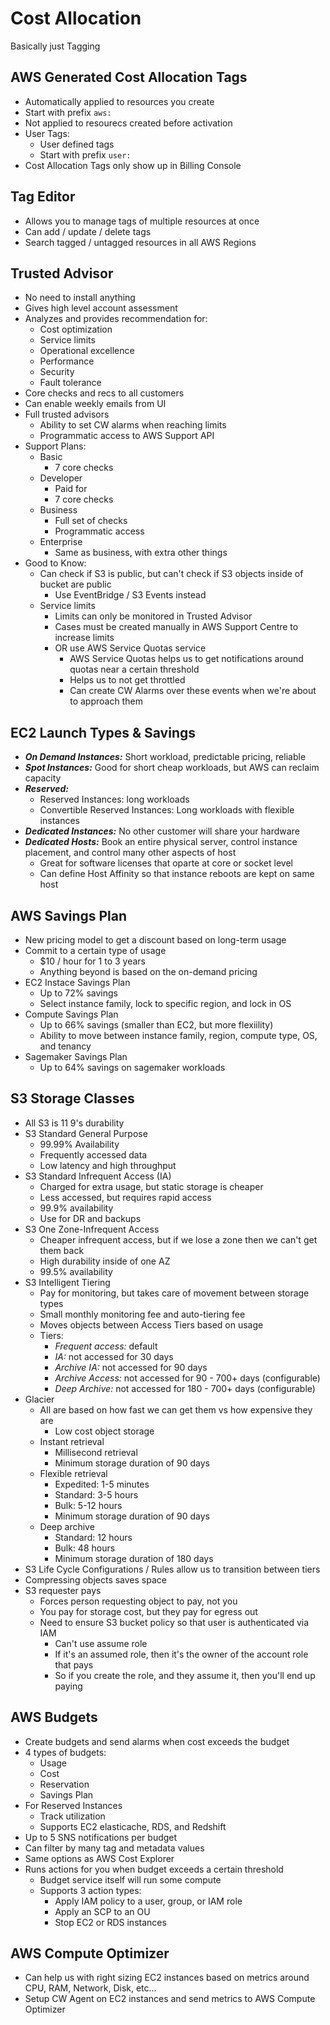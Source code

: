 # Cost Allocation
Basically just Tagging

## AWS Generated Cost Allocation Tags
- Automatically applied to resources you create
- Start with prefix `aws:` 
- Not applied to resourecs created before activation
- User Tags:
    - User defined tags
    - Start with prefix `user:`
- Cost Allocation Tags only show up in Billing Console

## Tag Editor
- Allows you to manage tags of multiple resources at once
- Can add / update / delete tags
- Search tagged / untagged resources in all AWS Regions

## Trusted Advisor
- No need to install anything
- Gives high level account assessment
- Analyzes and provides recommendation for:
    - Cost optimization
    - Service limits
    - Operational excellence
    - Performance
    - Security
    - Fault tolerance
- Core checks and recs to all customers
- Can enable weekly emails from UI
- Full trusted advisors
    - Ability to set CW alarms when reaching limits
    - Programmatic access to AWS Support API
- Support Plans:
    - Basic
        - 7 core checks
    - Developer
        - Paid for
        - 7 core checks
    - Business
        - Full set of checks
        - Programmatic access
    - Enterprise
        - Same as business, with extra other things
- Good to Know:
    - Can check if S3 is public, but can't check if S3 objects inside of bucket are public
        - Use EventBridge / S3 Events instead
    - Service limits
        - Limits can only be monitored in Trusted Advisor
        - Cases must be created manually in AWS Support Centre to increase limits
        - OR use AWS Service Quotas service
            - AWS Service Quotas helps us to get notifications around quotas near a certain threshold
            - Helps us to not get throttled
            - Can create CW Alarms over these events when we're about to approach them

## EC2 Launch Types & Savings
- ***On Demand Instances:*** Short workload, predictable pricing, reliable
- ***Spot Instances:*** Good for short cheap workloads, but AWS can reclaim capacity
- ***Reserved:***
    - Reserved Instances: long workloads
    - Convertible Reserved Instances: Long workloads with flexible instances
- ***Dedicated Instances:*** No other customer will share your hardware
- ***Dedicated Hosts:*** Book an entire physical server, control instance placement, and control many other aspects of host
    - Great for software licenses that oparte at core or socket level
    - Can define Host Affinity so that instance reboots are kept on same host

## AWS Savings Plan
- New pricing model to get a discount based on long-term usage
- Commit to a certain type of usage
    - $10 / hour for 1 to 3 years
    - Anything beyond is based on the on-demand pricing
- EC2 Instace Savings Plan
    - Up to 72% savings
    - Select instance family, lock to specific region, and lock in OS
- Compute Savings Plan
    - Up to 66% savings (smaller than EC2, but more flexiility)
    - Ability to move between instance family, region, compute type, OS, and tenancy
- Sagemaker Savings Plan
    - Up to 64% savings on sagemaker workloads

## S3 Storage Classes
- All S3 is 11 9's durability
- S3 Standard General Purpose
    - 99.99% Availability
    - Frequently accessed data
    - Low latency and high throughput
- S3 Standard Infrequent Access (IA)
    - Charged for extra usage, but static storage is cheaper
    - Less accessed, but requires rapid access
    - 99.9% availability
    - Use for DR and backups
- S3 One Zone-Infrequent Access
    - Cheaper infrequent access, but if we lose a zone then we can't get them back
    - High durability inside of one AZ
    - 99.5% availability
- S3 Intelligent Tiering
    - Pay for monitoring, but takes care of movement between storage types
    - Small monthly monitoring fee and auto-tiering fee
    - Moves objects between Access Tiers based on usage
    - Tiers:
        - *Frequent access:* default
        - *IA:* not accessed for 30 days
        - *Archive IA:* not accessed for 90 days
        - *Archive Access:* not accessed for 90 - 700+ days (configurable)
        - *Deep Archive:* not accessed for 180 - 700+ days (configurable)
- Glacier
    - All are based on how fast we can get them vs how expensive they are
        - Low cost object storage
    - Instant retrieval
        - Millisecond retrieval
        - Minimum storage duration of 90 days
    - Flexible retrieval
        - Expedited: 1-5 minutes
        - Standard: 3-5 hours
        - Bulk: 5-12 hours
        - Minimum storage duration of 90 days
    - Deep archive
        - Standard: 12 hours
        - Bulk: 48 hours
        - Minimum storage duration of 180 days        
- S3 Life Cycle Configurations / Rules allow us to transition between tiers
- Compressing objects saves space
- S3 requester pays
    - Forces person requesting object to pay, not you
    - You pay for storage cost, but they pay for egress out
    - Need to ensure S3 bucket policy so that user is authenticated via IAM
        - Can't use assume role
        - If it's an assumed role, then it's the owner of the account role that pays
        - So if you create the role, and they assume it, then you'll end up paying

## AWS Budgets
- Create budgets and send alarms when cost exceeds the budget
- 4 types of budgets: 
    - Usage
    - Cost
    - Reservation
    - Savings Plan
- For Reserved Instances
    - Track utilization
    - Supports EC2 elasticache, RDS, and Redshift
- Up to 5 SNS notifications per budget
- Can filter by many tag and metadata values
- Same options as AWS Cost Explorer
- Runs actions for you when budget exceeds a certain threshold
    - Budget service itself will run some compute
    - Supports 3 action types:
        - Apply IAM policy to a user, group, or IAM role
        - Apply an SCP to an OU
        - Stop EC2 or RDS instances

## AWS Compute Optimizer
- Can help us with right sizing EC2 instances based on metrics around CPU, RAM, Network, Disk, etc...
- Setup CW Agent on EC2 instances and send metrics to AWS Compute Optimizer
